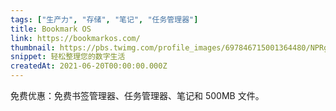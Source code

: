 ```yaml
---
tags: ["生产力", "存储", "笔记", "任务管理器"]
title: Bookmark OS
link: https://bookmarkos.com/
thumbnail: https://pbs.twimg.com/profile_images/697846715001364480/NPRgkHqm_400x400.png
snippet: 轻松整理您的数字生活
createdAt: 2021-06-20T00:00:00.000Z
---
```

免费优惠：免费书签管理器、任务管理器、笔记和 500MB 文件。